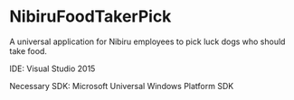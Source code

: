 # NibiruFoodTakerPick
A universal application for Nibiru employees to pick luck dogs who should take food.

IDE:
Visual Studio 2015

Necessary SDK:
Microsoft Universal Windows Platform SDK
